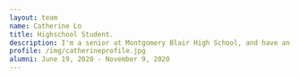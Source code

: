 ```yaml
---
layout: team
name: Catherine Lo
title: Highschool Student.
description: I'm a senior at Montgomery Blair High School, and have an interest for all things science, especially biology and statistics. I'm excited for my first dry lab research experience!   
profile: /img/catherineprofile.jpg
alumni: June 19, 2020 - November 9, 2020
---
```


